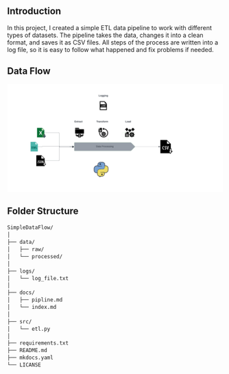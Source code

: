 ## Introduction
In this project, I created a simple ETL data pipeline to work with different types of datasets. The pipeline takes the data, changes it into a clean format, and saves it as CSV files. All steps of the process are written into a log file, so it is easy to follow what happened and fix problems if needed.

## Data Flow
![Data Flow](https://github.com/Rafo044/SimpleDataFlow/blob/main/image/SimpleDataFlow.png)


## Folder Structure
```markdown
SimpleDataFlow/
│
├── data/                  
│   ├── raw/               
│   └── processed/         
│
├── logs/                  
│   └── log_file.txt
│
├── docs/ 
│   ├── pipline.md
│   └── index.md
│
├── src/                     
│   └── etl.py
│
├── requirements.txt       
├── README.md              
├── mkdocs.yaml
└── LICANSE      

```

